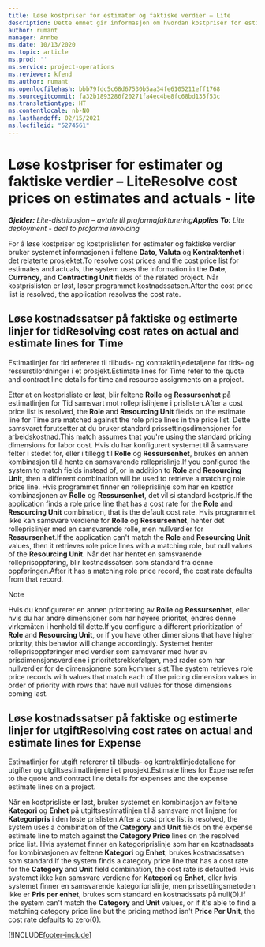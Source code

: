 ```yaml
---
title: Løse kostpriser for estimater og faktiske verdier – Lite
description: Dette emnet gir informasjon om hvordan kostpriser for estimater og faktiske beløp løses.
author: rumant
manager: Annbe
ms.date: 10/13/2020
ms.topic: article
ms.prod: ''
ms.service: project-operations
ms.reviewer: kfend
ms.author: rumant
ms.openlocfilehash: bbb79fdc5c68d67530b5aa34fe6105211eff1768
ms.sourcegitcommit: fa32b1893286f20271fa4ec4be8fc68bd135f53c
ms.translationtype: HT
ms.contentlocale: nb-NO
ms.lasthandoff: 02/15/2021
ms.locfileid: "5274561"
---
```

# <a name="resolve-cost-prices-on-estimates-and-actuals---lite"></a><span data-ttu-id="6c7b0-103">Løse kostpriser for estimater og faktiske verdier – Lite</span><span class="sxs-lookup"><span data-stu-id="6c7b0-103">Resolve cost prices on estimates and actuals - lite</span></span>

<span data-ttu-id="6c7b0-104">_**Gjelder:** Lite-distribusjon – avtale til proformafakturering_</span><span class="sxs-lookup"><span data-stu-id="6c7b0-104">_**Applies To:** Lite deployment - deal to proforma invoicing_</span></span>

<span data-ttu-id="6c7b0-105">For å løse kostpriser og kostprislisten for estimater og faktiske verdier bruker systemet informasjonen i feltene **Dato**, **Valuta** og **Kontraktenhet** i det relaterte prosjektet.</span><span class="sxs-lookup"><span data-stu-id="6c7b0-105">To resolve cost prices and the cost price list for estimates and actuals, the system uses the information in the **Date**, **Currency**, and **Contracting Unit** fields of the related project.</span></span> <span data-ttu-id="6c7b0-106">Når kostprislisten er løst, løser programmet kostnadssatsen.</span><span class="sxs-lookup"><span data-stu-id="6c7b0-106">After the cost price list is resolved, the application resolves the cost rate.</span></span>

## <a name="resolving-cost-rates-on-actual-and-estimate-lines-for-time"></a><span data-ttu-id="6c7b0-107">Løse kostnadssatser på faktiske og estimerte linjer for tid</span><span class="sxs-lookup"><span data-stu-id="6c7b0-107">Resolving cost rates on actual and estimate lines for Time</span></span>

<span data-ttu-id="6c7b0-108">Estimatlinjer for tid refererer til tilbuds- og kontraktlinjedetaljene for tids- og ressurstilordninger i et prosjekt.</span><span class="sxs-lookup"><span data-stu-id="6c7b0-108">Estimate lines for Time refer to the quote and contract line details for time and resource assignments on a project.</span></span>

<span data-ttu-id="6c7b0-109">Etter at en kostprisliste er løst, blir feltene **Rolle** og **Ressursenhet** på estimatlinjen for Tid samsvart mot rolleprislinjene i prislisten.</span><span class="sxs-lookup"><span data-stu-id="6c7b0-109">After a cost price list is resolved, the **Role** and **Resourcing Unit** fields on the estimate line for Time are matched against the role price lines in the price list.</span></span> <span data-ttu-id="6c7b0-110">Dette samsvaret forutsetter at du bruker standard prissettingsdimensjoner for arbeidskostnad.</span><span class="sxs-lookup"><span data-stu-id="6c7b0-110">This match assumes that you're using the standard pricing dimensions for labor cost.</span></span> <span data-ttu-id="6c7b0-111">Hvis du har konfigurert systemet til å samsvare felter i stedet for, eller i tillegg til **Rolle** og **Ressursenhet**, brukes en annen kombinasjon til å hente en samsvarende rolleprislinje.</span><span class="sxs-lookup"><span data-stu-id="6c7b0-111">If you configured the system to match fields instead of, or in addition to **Role** and **Resourcing Unit**, then a different combination will be used to retrieve a matching role price line.</span></span> <span data-ttu-id="6c7b0-112">Hvis programmet finner en rolleprislinje som har en kostfor kombinasjonen av **Rolle** og **Ressursenhet**, det vil si standard kostpris.</span><span class="sxs-lookup"><span data-stu-id="6c7b0-112">If the application finds a role price line that has a cost rate for the **Role** and **Resourcing Unit** combination, that is the default cost rate.</span></span> <span data-ttu-id="6c7b0-113">Hvis programmet ikke kan samsvare verdiene for **Rolle** og **Ressursenhet**, henter det rolleprislinjer med en samsvarende rolle, men nullverdier for **Ressursenhet**.</span><span class="sxs-lookup"><span data-stu-id="6c7b0-113">If the application can't match the **Role** and **Resourcing Unit** values, then it retrieves role price lines with a matching role, but null values of the **Resourcing Unit**.</span></span> <span data-ttu-id="6c7b0-114">Når det har hentet en samsvarende rolleprisoppføring, blir kostnadssatsen som standard fra denne oppføringen.</span><span class="sxs-lookup"><span data-stu-id="6c7b0-114">After it has a matching role price record, the cost rate defaults from that record.</span></span> 

> [!NOTE]
> <span data-ttu-id="6c7b0-115">Hvis du konfigurerer en annen prioritering av **Rolle** og **Ressursenhet**, eller hvis du har andre dimensjoner som har høyere prioritet, endres denne virkemåten i henhold til dette.</span><span class="sxs-lookup"><span data-stu-id="6c7b0-115">If you configure a different prioritization of **Role** and **Resourcing Unit**, or if you have other dimensions that have higher priority, this behavior will change accordingly.</span></span> <span data-ttu-id="6c7b0-116">Systemet henter rolleprisoppføringer med verdier som samsvarer med hver av prisdimensjonsverdiene i prioritetsrekkefølgen, med rader som har nullverdier for de dimensjonene som kommer sist.</span><span class="sxs-lookup"><span data-stu-id="6c7b0-116">The system retrieves role price records with values that match each of the pricing dimension values in order of priority with rows that have null values for those dimensions coming last.</span></span>

## <a name="resolving-cost-rates-on-actual-and-estimate-lines-for-expense"></a><span data-ttu-id="6c7b0-117">Løse kostnadssatser på faktiske og estimerte linjer for utgift</span><span class="sxs-lookup"><span data-stu-id="6c7b0-117">Resolving cost rates on actual and estimate lines for Expense</span></span>

<span data-ttu-id="6c7b0-118">Estimatlinjer for utgift refererer til tilbuds- og kontraktlinjedetaljene for utgifter og utgiftsestimatlinjene i et prosjekt.</span><span class="sxs-lookup"><span data-stu-id="6c7b0-118">Estimate lines for Expense refer to the quote and contract line details for expenses and the expense estimate lines on a project.</span></span>

<span data-ttu-id="6c7b0-119">Når en kostprisliste er løst, bruker systemet en kombinasjon av feltene **Kategori** og **Enhet** på utgiftsestimatlinjen til å samsvare mot linjene for **Kategoripris** i den løste prislisten.</span><span class="sxs-lookup"><span data-stu-id="6c7b0-119">After a cost price list is resolved, the system uses a combination of the **Category** and **Unit** fields on the expense estimate line to match against the **Category Price** lines on the resolved price list.</span></span> <span data-ttu-id="6c7b0-120">Hvis systemet finner en kategoriprislinje som har en kostnadssats for kombinasjonen av feltene **Kategori** og **Enhet**, brukes kostnadssatsen som standard.</span><span class="sxs-lookup"><span data-stu-id="6c7b0-120">If the system finds a category price line that has a cost rate for the **Category** and **Unit** field combination, the cost rate is defaulted.</span></span> <span data-ttu-id="6c7b0-121">Hvis systemet ikke kan samsvare verdiene for **Kategori** og **Enhet**, eller hvis systemet finner en samsvarende kategoriprislinje, men prissettingsmetoden ikke er **Pris per enhet**, brukes som standard en kostnadssats på null(0).</span><span class="sxs-lookup"><span data-stu-id="6c7b0-121">If the system can't match the **Category** and **Unit** values, or if it's able to find a matching category price line but the pricing method isn't **Price Per Unit**, the cost rate defaults to zero(0).</span></span>


[!INCLUDE[footer-include](../../includes/footer-banner.md)]